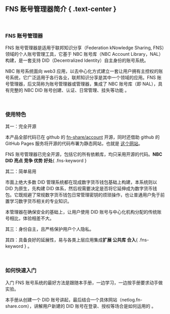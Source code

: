 FNS 账号管理器简介 { .text-center }
------------------

&nbsp;

### FNS 账号管理器

FNS 账号管理器是适用于联邦知识分享（Federation kNowledge Sharing, FNS）领域的个人账号管理工具，它基于 NBC 账号库（NBC Account Library，NAL）构建，是一套支持 DID（Decentralized Identity）自主身份的账号系统。

NBC 账号系统面向 web3 应用，以去中心化方式建立一套让用户拥有主控权的账号系统，它广泛适用于各行各业，联邦知识分享是其中一个领域的应用。FNS 账号管理器，后文简称为账号管理器或管理器，集成了 NBC 账号库（即 NAL），具有完整的 NBC DID 账号创建、认证、日常管理、挂失等功能 。

&nbsp;

### 使用特色

其一：完全开源

本产品全部代码已在 github 的 [fn-share/account](https://github.com/fn-share/account) 开源，同时还借助 github 的 GitHub Pages 服务将开源的代码布署为静态网站，也就是 [这个网站](https://fn-share.github.io/account/index.html)。

FNS 账号管理器已完全开源，包括它的所有依赖库，均只采用开源的代码。**NBC DID 亮点 竞争 优势 好处**{ .fns-keyword }

其二：简单易用

市面上绝大多数 DID 管理系统都在现成数字货币钱包基础上构建，本系统则以 DID 为原生，先构建 DID 体系，然后视需要决定是否将它延伸成为数字货币钱包。它既规避了常规数字货币钱包日常管理密钥的烦琐操作，也让普通用户免于前置学习数字货币相关的专业知识。

本管理器在确保安全的基础上，让用户使用 DID 账号与中心化机构分配的传统账号相比，体验相差不大。

其三：身份自主，且严格保护用户个人隐私。

其四：具备良好的延展性，易与各类上层应用集成**扩展 公共库 合入**{ .fns-keyword } 。

&nbsp;

### 如何快速入门

入门 FNS 账号系统的最好方法是跟随本手册，一边学习，一边按手册要求动手做实验。

本手册从创建一个 DID 账号讲起，最后结合一个具体网站（netlog.fn-share.com），讲解用户新建的 DID 账号在登录、授权等场合是如何运用的 。
